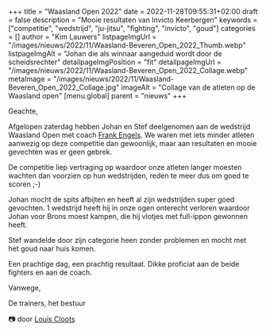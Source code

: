 +++
title = "Waasland Open 2022"
date = 2022-11-28T09:55:31+02:00
draft = false
description = "Mooie resultaten van Invicto Keerbergen"
keywords = ["competitie", "wedstrijd", "ju-jitsu", "fighting", "invicto", "goud"]
categories = []
author = "Kim Lauwers"
listpageImgUrl = "/images/nieuws/2022/11/Waasland-Beveren_Open_2022_Thumb.webp"
listpageImgAlt = "Johan die als winnaar aangeduid wordt door de scheidsrechter"
detailpageImgPosition = "fit"
detailpageImgUrl = "/images/nieuws/2022/11/Waasland-Beveren_Open_2022_Collage.webp"
metaImage = "/images/nieuws/2022/11/Waasland-Beveren_Open_2022_Collage.jpg"
imageAlt = "Collage van de atleten op de Waasland open"
[menu.global]
    parent = "nieuws"
+++

Geachte,

Afgelopen zaterdag hebben Johan en Stef deelgenomen aan de wedstrijd Waasland Open met coach [Frank Engels](/trainers/#Frank_Engels).
We waren met iets minder atleten aanwezig op deze competitie dan gewoonlijk, maar aan resultaten en mooie gevechten was er geen gebrek.

De competitie liep vertraging op waardoor onze atleten langer moesten wachten dan voorzien op hun wedstrijden, reden te meer dus om goed te scoren ;-)

Johan mocht de spits afbijten en heeft al zijn wedstrijden super goed gevochten.
1 wedstrijd heeft hij in onze ogen onterecht verloren waardoor Johan voor Brons moest kampen, die hij vlotjes met full-ippon gewonnen heeft.

Stef wandelde door zijn categorie heen zonder problemen en mocht met het goud naar huis komen.

Een prachtige dag, een prachtig resultaat.
Dikke proficiat aan de beide fighters en aan de coach.


Vanwege,

De trainers, het bestuur

📷 door [Louis Cloots](https://www.facebook.com/louisclootsfighting)